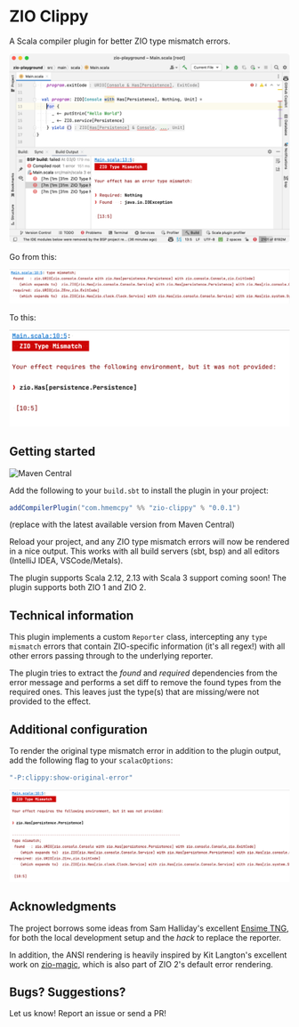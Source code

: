 # ZIO Clippy

A Scala compiler plugin for better ZIO type mismatch errors.

![](.github/img/main.png)

Go from this:

![](.github/img/before.png)

To this:

![](.github/img/after.png)

## Getting started

![Maven Central](https://img.shields.io/maven-central/v/com.hmemcpy/zio-clippy_2.12.svg?style=flat-square)

Add the following to your `build.sbt` to install the plugin in your project:

```scala
addCompilerPlugin("com.hmemcpy" %% "zio-clippy" % "0.0.1")
```

(replace with the latest available version from Maven Central)

Reload your project, and any ZIO type mismatch errors will now be rendered in a nice output. This works with all build servers (sbt, bsp) and all editors (IntelliJ IDEA, VSCode/Metals).

The plugin supports Scala 2.12, 2.13 with Scala 3 support coming soon! The plugin supports both ZIO 1 and ZIO 2.

## Technical information

This plugin implements a custom `Reporter` class, intercepting any `type mismatch` errors that contain ZIO-specific information (it's all regex!) with all other errors passing through to the underlying reporter.

The plugin tries to extract the *found* and *required* dependencies from the error message and performs a set diff to remove the found types from the required ones. This leaves just the type(s) that are missing/were not provided to the effect.

## Additional configuration

To render the original type mismatch error in addition to the plugin output, add the following flag to your `scalacOptions`:

```scala
"-P:clippy:show-original-error"
```

![](.github/img/full-error.png)

## Acknowledgments

The project borrows some ideas from Sam Halliday's excellent [Ensime TNG](https://ensime.github.io/), for both the local development setup and the _hack_ to replace the reporter.

In addition, the ANSI rendering is heavily inspired by Kit Langton's excellent work on [zio-magic](https://github.com/kitlangton/zio-magic), which is also part of ZIO 2's default error rendering.

## Bugs? Suggestions?

Let us know! Report an issue or send a PR!
